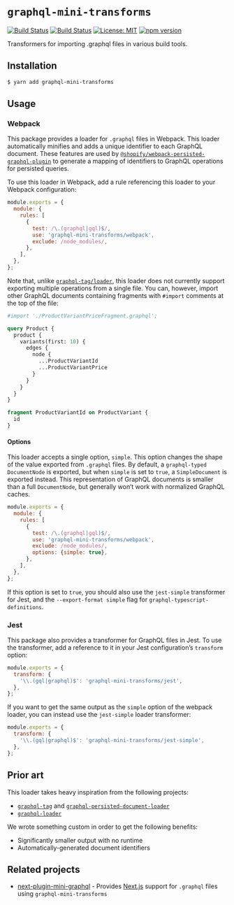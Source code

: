 # `graphql-mini-transforms`

[![Build Status](https://github.com/Shopify/quilt/workflows/Node-CI/badge.svg?branch=main)](https://github.com/Shopify/quilt/actions?query=workflow%3ANode-CI)
[![Build Status](https://github.com/Shopify/quilt/workflows/Ruby-CI/badge.svg?branch=main)](https://github.com/Shopify/quilt/actions?query=workflow%3ARuby-CI)
[![License: MIT](https://img.shields.io/badge/License-MIT-green.svg)](LICENSE.md) [![npm version](https://badge.fury.io/js/graphql-mini-transforms.svg)](https://badge.fury.io/js/graphql-mini-transforms.svg)

Transformers for importing .graphql files in various build tools.

## Installation

```bash
$ yarn add graphql-mini-transforms
```

## Usage

### Webpack

This package provides a loader for `.graphql` files in Webpack. This loader automatically minifies and adds a unique identifier to each GraphQL document. These features are used by [`@shopify/webpack-persisted-graphql-plugin`](https://github.com/Shopify/sewing-kit/tree/main/packages/webpack-persisted-graphql-plugin) to generate a mapping of identifiers to GraphQL operations for persisted queries.

To use this loader in Webpack, add a rule referencing this loader to your Webpack configuration:

```js
module.exports = {
  module: {
    rules: [
      {
        test: /\.(graphql|gql)$/,
        use: 'graphql-mini-transforms/webpack',
        exclude: /node_modules/,
      },
    ],
  },
};
```

Note that, unlike [`graphql-tag/loader`](https://github.com/apollographql/graphql-tag#webpack-preprocessing-with-graphql-tagloader), this loader does not currently support exporting multiple operations from a single file. You can, however, import other GraphQL documents containing fragments with `#import` comments at the top of the file:

```graphql
#import './ProductVariantPriceFragment.graphql';

query Product {
  product {
    variants(first: 10) {
      edges {
        node {
          ...ProductVariantId
          ...ProductVariantPrice
        }
      }
    }
  }
}

fragment ProductVariantId on ProductVariant {
  id
}
```

#### Options

This loader accepts a single option, `simple`. This option changes the shape of the value exported from `.graphql` files. By default, a `graphql-typed` `DocumentNode` is exported, but when `simple` is set to `true`, a `SimpleDocument` is exported instead. This representation of GraphQL documents is smaller than a full `DocumentNode`, but generally won’t work with normalized GraphQL caches.

```js
module.exports = {
  module: {
    rules: [
      {
        test: /\.(graphql|gql)$/,
        use: 'graphql-mini-transforms/webpack',
        exclude: /node_modules/,
        options: {simple: true},
      },
    ],
  },
};
```

If this option is set to `true`, you should also use the `jest-simple` transformer for Jest, and the `--export-format simple` flag for `graphql-typescript-definitions`.

### Jest

This package also provides a transformer for GraphQL files in Jest. To use the transformer, add a reference to it in your Jest configuration’s `transform` option:

```js
module.exports = {
  transform: {
    '\\.(gql|graphql)$': 'graphql-mini-transforms/jest',
  },
};
```

If you want to get the same output as the `simple` option of the webpack loader, you can instead use the `jest-simple` loader transformer:

```js
module.exports = {
  transform: {
    '\\.(gql|graphql)$': 'graphql-mini-transforms/jest-simple',
  },
};
```

## Prior art

This loader takes heavy inspiration from the following projects:

- [`graphql-tag`](https://github.com/apollographql/graphql-tag) and [`graphql-persisted-document-loader`](https://github.com/leoasis/graphql-persisted-document-loader)
- [`graphql-loader`](https://github.com/samsarahq/graphql-loader)

We wrote something custom in order to get the following benefits:

- Significantly smaller output with no runtime
- Automatically-generated document identifiers

## Related projects

- [next-plugin-mini-graphql](https://www.npmjs.com/package/next-plugin-mini-graphql) - Provides [Next.js](https://nextjs.org/) support for `.graphql` files using `graphql-mini-transforms`
